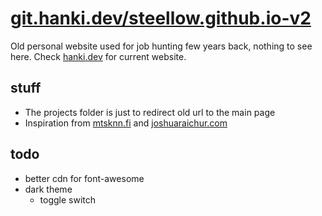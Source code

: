 # [git.hanki.dev/steellow.github.io-v2](https://git.hanki.dev/steellow.github.io-v2)

Old personal website used for job hunting few years back, nothing to see here. Check [hanki.dev](https://hanki.dev) for current website.

## stuff

- The projects folder is just to redirect old url to the main page
- Inspiration from [mtsknn.fi](https://mtsknn.fi) and [joshuaraichur.com](https://joshuaraichur.com)

## todo

- better cdn for font-awesome
- dark theme
  - toggle switch
